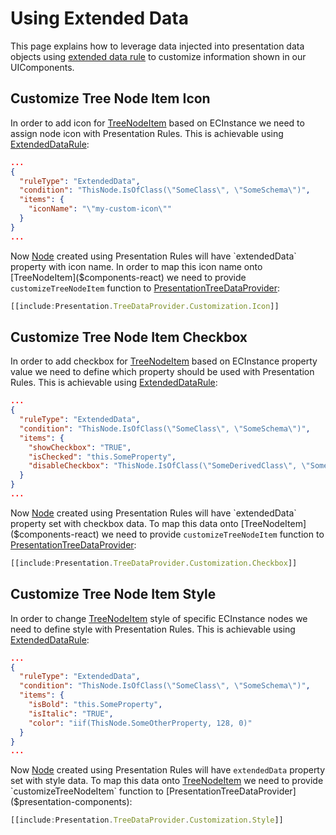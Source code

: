 # Using Extended Data

This page explains how to leverage data injected into presentation data objects using [extended data rule](./ExtendedDataRule.md) to customize information shown in our UIComponents.

## Customize Tree Node Item Icon

In order to add icon for [TreeNodeItem]($components-react) based on ECInstance we need to assign node icon with Presentation Rules. This is achievable using [ExtendedDataRule](./ExtendedDataRule.md):

```json
...
{
  "ruleType": "ExtendedData",
  "condition": "ThisNode.IsOfClass(\"SomeClass\", \"SomeSchema\")",
  "items": {
    "iconName": "\"my-custom-icon\""
  }
}
...
```

Now [Node]($presentation-common) created using Presentation Rules will have `extendedData` property with icon name. In order to map this icon name onto [TreeNodeItem]($components-react) we need to provide `customizeTreeNodeItem` function to [PresentationTreeDataProvider]($presentation-components):

```ts
[[include:Presentation.TreeDataProvider.Customization.Icon]]
```

## Customize Tree Node Item Checkbox

In order to add checkbox for [TreeNodeItem]($components-react) based on ECInstance property value we need to define which property should be used with Presentation Rules. This is achievable using [ExtendedDataRule](./ExtendedDataRule.md):

```json
...
{
  "ruleType": "ExtendedData",
  "condition": "ThisNode.IsOfClass(\"SomeClass\", \"SomeSchema\")",
  "items": {
    "showCheckbox": "TRUE",
    "isChecked": "this.SomeProperty",
    "disableCheckbox": "ThisNode.IsOfClass(\"SomeDerivedClass\", \"SomeSchema\")"
  }
}
...
```

Now [Node]($presentation-common) created using Presentation Rules will have `extendedData` property set with checkbox data. To map this data onto [TreeNodeItem]($components-react) we need to provide `customizeTreeNodeItem` function to [PresentationTreeDataProvider]($presentation-components):

```ts
[[include:Presentation.TreeDataProvider.Customization.Checkbox]]
```

## Customize Tree Node Item Style

In order to change [TreeNodeItem]($components-react) style of specific ECInstance nodes we need to define style with Presentation Rules. This is achievable using [ExtendedDataRule](./ExtendedDataRule.md):

```json
...
{
  "ruleType": "ExtendedData",
  "condition": "ThisNode.IsOfClass(\"SomeClass\", \"SomeSchema\")",
  "items": {
    "isBold": "this.SomeProperty",
    "isItalic": "TRUE",
    "color": "iif(ThisNode.SomeOtherProperty, 128, 0)"
  }
}
...
```

Now [Node](#presentation-common) created using Presentation Rules will have `extendedData` property set with style data. To map this data onto [TreeNodeItem]($components-react) we need to provide `customizeTreeNodeItem` function to [PresentationTreeDataProvider]($presentation-components):

```ts
[[include:Presentation.TreeDataProvider.Customization.Style]]
```
